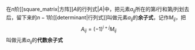 在$n$阶[[square_matrix|方阵]]$A$的行列式$|A|$中，把元素$a_{ij}$所在的第$i$行和第$j$列划去后，留下来的$n-1$阶[[determinant|行列式]]叫做元素$a_{ij}$的**余子式**，记作$M_{ij}$，把
$$
A_{ij}=(-1)^{i+j}M_{ij}
$$
叫做元素$a_{ij}$的**代数余子式**